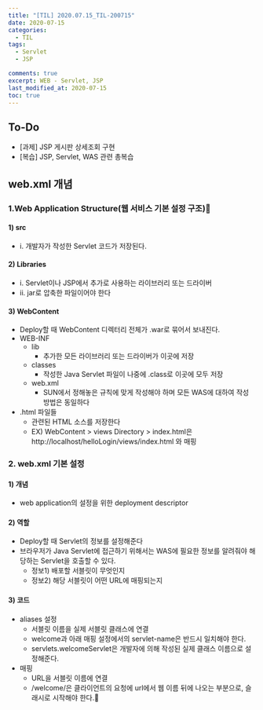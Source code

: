 ```yaml
---
title: "[TIL] 2020.07.15_TIL-200715"
date: 2020-07-15
categories:
  - TIL
tags:
  - Servlet
  - JSP

comments: true
excerpt: WEB - Servlet, JSP
last_modified_at: 2020-07-15
toc: true
---
```


## To-Do
- [과제] JSP 게시판 상세조회 구현
- [복습] JSP, Servlet, WAS 관련 총복습

## web.xml 개념

### 1.Web Application Structure(웹 서비스 기본 설정 구조)

#### 1) src

- i. 개발자가 작성한 Servlet 코드가 저장된다.

#### 2) Libraries

- i. Servlet이나 JSP에서 추가로 사용하는 라이브러리 또는 드라이버
- ii. jar로 압축한 파일이어야 한다

#### 3) WebContent

- Deploy할 때 WebContent 디렉터리 전체가 .war로 묶어서 보내진다.
- WEB-INF
	- lib
		- 추가한 모든 라이브러리 또는 드라이버가 이곳에 저장
	- classes
		- 작성한 Java Servlet 파일이 나중에 .class로 이곳에 모두 저장
	- web.xml
		- SUN에서 정해놓은 규칙에 맞게 작성해야 하며 모든 WAS에 대하여 작성 방법은 동일하다
- .html 파일들
	- 관련된 HTML 소스를 저장한다
	- EX) WebContent > views Directory > index.html은 http://localhost/helloLogin/views/index.html 와 매핑


### 2. web.xml 기본 설정

#### 1) 개념

- web application의 설정을 위한 deployment descriptor

#### 2) 역할

- Deploy할 때 Servlet의 정보를 설정해준다
- 브라우저가 Java Servlet에 접근하기 위해서는 WAS에 필요한 정보를 알려줘야 해당하는 Servlet을 호출할 수 있다.
	- 정보1) 배포할 서블릿이 무엇인지
	- 정보2) 해당 서블릿이 어떤 URL에 매핑되는지

#### 3) 코드

- aliases 설정
	- 서블릿 이름을 실제 서블릿 클래스에 연결
	- <servlet-name>welcome</servlet-name>과 아래 매핑 설정에서의 servlet-name은 반드시 일치해야 한다.
	- <servlet-class>servlets.welcomeServlet</servlet-class>은 개발자에 의해 작성된 실제 클래스 이름으로 설정해준다.
- 매핑
	- URL을 서블릿 이름에 연결
	- <url-pattern>/welcome/</url-pattern>은 클라이언트의 요청에 url에서 웹 이름 뒤에 나오는 부분으로, 슬래시로 시작해야 한다.

